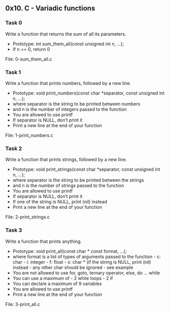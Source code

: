 ## 0x10. C - Variadic functions

### Task 0

Write a function that returns the sum of all its parameters.
- Prototype: int sum_them_all(const unsigned int n, ...);
- If n == 0, return 0

File: 0-sum_them_all.c

### Task 1

Write a function that prints numbers, followed by a new line.
- Prototype: void print_numbers(const char *separator, const unsigned int n, ...);
- where separator is the string to be printed between numbers
- and n is the number of integers passed to the function
- You are allowed to use printf
- If separator is NULL, don’t print it
- Print a new line at the end of your function

File: 1-print_numbers.c

### Task 2

Write a function that prints strings, followed by a new line.
- Prototype: void print_strings(const char *separator, const unsigned int n, ...);
- where separator is the string to be printed between the strings
- and n is the number of strings passed to the function
- You are allowed to use printf
- If separator is NULL, don’t print it
- If one of the string is NULL, print (nil) instead
- Print a new line at the end of your function

File: 2-print_strings.c

### Task 3

Write a function that prints anything.
- Prototype: void print_all(const char * const format, ...);
- where format is a list of types of arguments passed to the function
        - c: char
        - i: integer
        - f: float
        - s: char * (if the string is NULL, print (nil) instead
        - any other char should be ignored
        - see example
- You are not allowed to use for, goto, ternary operator, else, do ... while
- You can use a maximum of
         - 2 while loops
         - 2 if
- You can declare a maximum of 9 variables
- You are allowed to use printf
- Print a new line at the end of your function

File: 3-print_all.c
